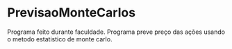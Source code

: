 # PrevisaoMonteCarlos
Programa feito durante faculdade. Programa preve preço das ações usando o metodo estatistico de monte carlo.
